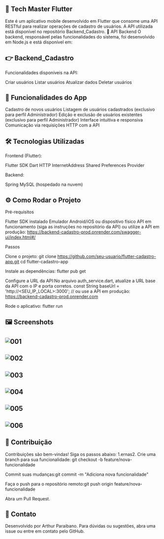 ## 📱 Tech Master Flutter

Este é um aplicativo mobile desenvolvido em Flutter que consome uma API RESTful para realizar operações de cadastro de usuários. A API utilizada está disponível no repositório Backend_Cadastro.
🔗 API Backend
O backend, responsável pelas funcionalidades do sistema, foi desenvolvido em Node.js e está disponível em:

## 👉 Backend_Cadastro
Funcionalidades disponíveis na API:

Criar usuários
Listar usuários
Atualizar dados
Deletar usuários

## 🚀 Funcionalidades do App

Cadastro de novos usuários
Listagem de usuários cadastrados (exclusivo para perfil Administrador)
Edição e exclusão de usuários existentes (exclusivo para perfil Administrador)
Interface intuitiva e responsiva
Comunicação via requisições HTTP com a API

## 🛠️ Tecnologias Utilizadas
Frontend (Flutter):

Flutter SDK
Dart
HTTP
InternetAddress
Shared Preferences
Provider

Backend:

Spring
MySQL (hospedado na nuvem)

## ⚙️ Como Rodar o Projeto
Pré-requisitos

Flutter SDK instalado
Emulador Android/iOS ou dispositivo físico
API em funcionamento (siga as instruções no repositório da API) ou utilize a API em produção: https://backend-cadastro-prod.onrender.com/swagger-ui/index.html#/

Passos

Clone o projeto:
git clone https://github.com/seu-usuario/flutter-cadastro-app.git
cd flutter-cadastro-app


Instale as dependências:
flutter pub get


Configure a URL da API:No arquivo auth_service.dart, atualize a URL base da API com o IP e porta corretos.
const String baseUrl = 'http://<SEU_IP_LOCAL>:3000'; // ou use a API em produção: https://backend-cadastro-prod.onrender.com


Rode o aplicativo:
flutter run



## 🖼️ Screenshots
![001](https://github.com/user-attachments/assets/8eb21487-64c0-4bdd-8386-731c70729edc)
----
![002](https://github.com/user-attachments/assets/9a5845e6-97a0-4076-ac9d-e89ca9af6ddb)
----
![003](https://github.com/user-attachments/assets/8022e78d-8943-4e23-a4b2-3775bf3184d4)
----
![004](https://github.com/user-attachments/assets/322eb947-dade-4c11-b302-ec7219990660)
----
![005](https://github.com/user-attachments/assets/e8e08d1b-35ab-4902-ae1f-07ea2512acdc)
----
![006](https://github.com/user-attachments/assets/f3b31f3e-b5d2-42ac-93ec-6ea46831373d)
----


## 🤝 Contribuição
Contribuições são bem-vindas! Siga os passos abaixo:
1.ernas2. Crie uma branch para sua funcionalidade:
git checkout -b feature/nova-funcionalidade


Commit suas mudanças:git commit -m "Adiciona nova funcionalidade"


Faça o push para o repositório remoto:git push origin feature/nova-funcionalidade


Abra um Pull Request.

## 📧 Contato
Desenvolvido por Arthur Paraibano. Para dúvidas ou sugestões, abra uma issue ou entre em contato pelo GitHub.
